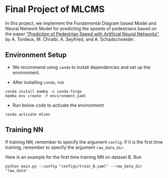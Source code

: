 # Final Project of MLCMS

In this project, we implement the Fundamental Diagram based Model and Neural Network Model for predicting the speeds of pedestrians based on the paper ["Prediction of Pedestrian Speed with Artificial Neural Networks"](https://arxiv.org/abs/1801.09782) by A. Tordeux, M. Chraibi, A. Seyfried, and A. Schadschneider.

## Environment Setup

* We recommend using `conda` to install dependencies and set up the environment.  

* After installing `conda`, run 
```
conda install mamba -c conda-forge
mamba env create -f environment.yaml
```

* Run below code to activate the environment
```
conda activate mlcms
```


## Training NN

If training NN, remember to specify the argument `config`. If it is the first time training, remember to specify the argument `raw_data_dir`.  

Here is an example for the first time training NN on dataset B. Run
```
python main.py --config "configs/train_B.yaml" --raw_data_dir "raw_data"
```
